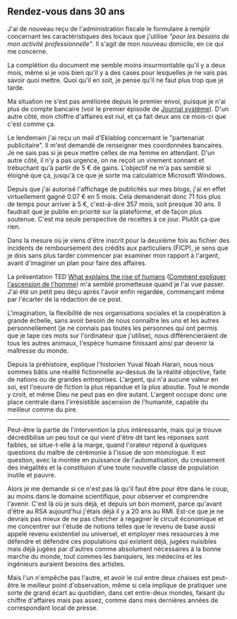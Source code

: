 ## Rendez-vous dans 30 ans

J'ai de nouveau reçu de l'administration fiscale le formulaire à remplir concernant les caractéristiques des locaux que j'utilise *"pour les besoins de mon activité professionnelle"*. Il s'agit de mon nouveau domicile, en ce qui me concerne.

La complétion du document me semble moins insurmontable qu'il y a deux mois, même si je vois bien qu'il y a des cases pour lesquelles je ne vais pas savoir quoi mettre. Quoi qu'il en soit, je pense qu'il ne faut plus trop que je tarde.

Ma situation ne s'est pas améliorée depuis le premier envoi, puisque je n'ai plus de compte bancaire (voir le premier épisode de [Journal système][1]). D'un autre côté, mon chiffre d'affaires est nul, et ça fait deux ans ce mois-ci que c'est comme ça. 

[1]: http://flo.lo.gs/tag/S01xE01

Le lendemain j'ai reçu un mail d'Eklablog concernant le "partenariat publicitaire". Il m'est demandé de renseigner mes coordonnées bancaires. Je ne sais pas si je peux mettre celles de ma femme en attendant. D'un autre côté, il n'y a pas urgence, on ne reçoit un virement sonnant et trébuchant qu'à partir de 5 € de gains. L'objectif ne m'a pas semblé si éloigné que ça, jusqu'à ce que je sorte ma calculatrice Microsoft Windows.

Depuis que j'ai autorisé l'affichage de publicités sur mes blogs, j'ai en effet virtuellement gagné 0.07 € en 5 mois. Cela demanderait donc 71 fois plus de temps pour arriver à 5 €, c'est-à-dire 357 mois, soit presque 30 ans. Il faudrait que je publie en priorité sur la plateforme, et de façon plus soutenue. C'est ma seule perspective de recettes à ce jour. Plutôt ça que rien.

Dans la mesure où je viens d'être inscrit pour la deuxième fois au fichier des incidents de remboursement des crédits aux particuliers (FICP), je sens que je dois sans plus tarder commencer par examiner mon rapport à l'argent, avant d'imaginer un plan pour faire des affaires.

La présentation TED [What explains the rise of humans][1] ([Comment expliquer l'ascension de l'homme][2]) m'a semblé prometteuse quand je l'ai vue passer. J'ai été un petit peu déçu après l'avoir enfin regardée, commençant même par l'écarter de la rédaction de ce post.

[1]: http://www.ted.com/talks/yuval_noah_harari_what_explains_the_rise_of_humans
[2]: http://www.ted.com/talks/yuval_noah_harari_what_explains_the_rise_of_humans?language=fr

L'imagination, la flexibilité de nos organisations sociales et la coopération à grande échelle, sans avoir besoin de nous connaître les uns et les autres personnellement (je ne connais pas toutes les personnes qui ont permis que je tape ces mots sur l'ordinateur que j'utilise), nous différencieraient de tous les autres animaux, l'espèce humaine finissant ainsi par devenir la maîtresse du monde.

Depuis la préhistoire, explique l'historien Yuval Noah Harari, nous nous sommes bâtis une réalité fictionnelle au-dessus de la réalité objective, faite de nations ou de grandes entreprises. L'argent, qui n'a aucune valeur en soi, est l'oeuvre de fiction la plus répandue et la plus aboutie. Tout le monde y croit, et même Dieu ne peut pas en dire autant. L'argent occupe donc une place centrale dans l'irrésistible ascension de l'humanité, capable du meilleur comme du pire.

***

Peut-être la partie de l'intervention la plus intéressante, mais qui je trouve décrédibilise un peu tout ce qui vient d'être dit tant les réponses sont faibles, se situe-t-elle à la marge, quand l'orateur répond à quelques questions du maître de cérémonie à l'issue de son monologue. Il est question, avec la montée en puissance de l'automatisation, du creusement des inégalités et la constituion d'une toute nouvelle classe de population inutile et pauvre.

Alors je me demande si ce n'est pas là qu'il faut être pour être dans le coup, au moins dans le domaine scientifique, pour observer et comprendre l'avenir. C'est là où je suis déjà, et depuis un bon moment, parce qu'avant d'être au RSA aujourd'hui j'étais déjà il y a 20 ans au RMI. Est-ce que je ne devrais pas mieux de ne pas chercher à regagner le circuit économique et me concentrer sur l'étude de notions telles que le revenu de base aussi appelé revenu existentiel ou universel, et employer mes ressources à me défendre et défendre ces populations qui existent déjà, jugées nuisibles mais déjà jugées par d'autres comme absolument nécessaires à la bonne marche du monde, tout commes les banquiers, les médecins et les ingénieurs auraient besoins des artistes.

Mais l'un n'empêche pas l'autre, et avoir le cul entre deux chaises est peut-être le meilleur point d'observation, même si cela implique de pratiquer une sorte de grand écart au quotidien, dans cet entre-deux mondes, faisant du chiffre d'affaires mais pas assez, comme dans mes dernières années de correspondant local de presse.

